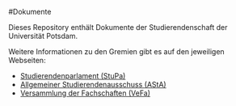 #Dokumente

Dieses Repository enthält Dokumente der Studierendenschaft der Universität Potsdam.

Weitere Informationen zu den Gremien gibt es auf den jeweiligen Webseiten:

- [Studierendenparlament (StuPa)](http://stupa.uni-potsdam.de)
- [Allgemeiner Studierendenausschuss (AStA)](http://asta.uni-potsdam.de)
- [Versammlung der Fachschaften (VeFa)](http://vefa.uni-potsdam.de)
